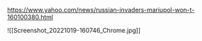 
https://www.yahoo.com/news/russian-invaders-mariupol-won-t-160100380.html

![[Screenshot_20221019-160746_Chrome.jpg]]